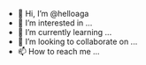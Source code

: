 - 👋 Hi, I’m @helloaga
- 👀 I’m interested in ...
- 🌱 I’m currently learning ...
- 💞️ I’m looking to collaborate on ...
- 📫 How to reach me ...

<!---
helloaga/helloaga is a ✨ special ✨ repository because its `README.md` (this file) appears on your GitHub profile.
You can click the Preview link to take a look at your changes.
--->
